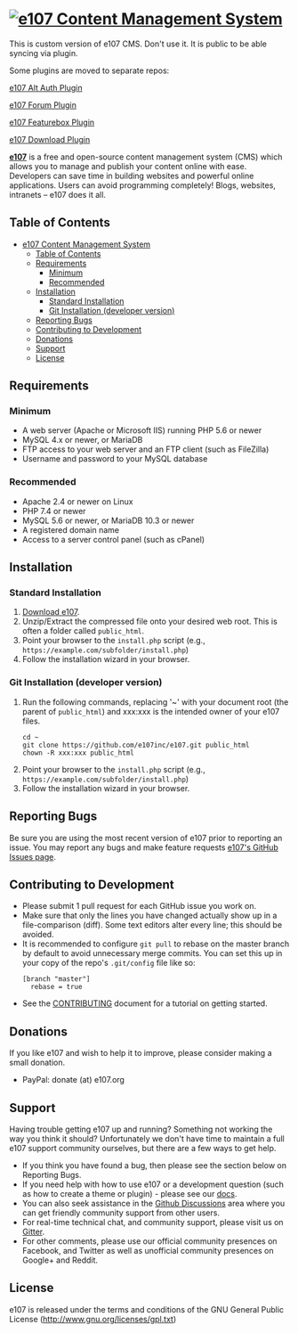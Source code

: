 [![e107 Content Management System](e107_images/logoHD.png)](https://e107.org)
=================

This is custom version of e107 CMS. Don't use it. It is public to be able syncing via plugin. 

Some plugins are moved to separate repos:

[e107 Alt Auth Plugin](https://github.com/Jimako-e107-plugins/alt_auth) 

[e107 Forum Plugin](https://github.com/Jimako-e107-plugins/forum)
 
[e107 Featurebox Plugin](https://github.com/Jimako-e107-plugins/featurebox)

[e107 Download Plugin](https://github.com/Jimako-e107-plugins/download)


**[e107][1]** is a free and open-source content management system (CMS) which allows you to manage and publish your content online with ease. Developers can save time in building websites and powerful online applications. Users can avoid programming completely! Blogs, websites, intranets – e107 does it all. 

## Table of Contents

   * [e107 Content Management System](README.md)
      * [Table of Contents](#table-of-contents)
      * [Requirements](#requirements)
         * [Minimum](#minimum)
         * [Recommended](#recommended)
      * [Installation](#installation)
         * [Standard Installation](#standard-installation)
         * [Git Installation (developer version)](#git-installation-developer-version)
      * [Reporting Bugs](#reporting-bugs)
      * [Contributing to Development](#contributing-to-development)
      * [Donations](#donations)
      * [Support](#support)
      * [License](#license)

## Requirements

   ### Minimum

   * A web server (Apache or Microsoft IIS) running PHP 5.6 or newer
   * MySQL 4.x or newer, or MariaDB
   * FTP access to your web server and an FTP client (such as FileZilla)
   * Username and password to your MySQL database

   ### Recommended

   * Apache 2.4 or newer on Linux
   * PHP 7.4 or newer
   * MySQL 5.6 or newer, or MariaDB 10.3 or newer
   * A registered domain name
   * Access to a server control panel (such as cPanel)


## Installation 

### Standard Installation

1. [Download e107](https://e107.org/download).
2. Unzip/Extract the compressed file onto your desired web root.
   This is often a folder called `public_html`. 
3. Point your browser to the `install.php` script (e.g., `https://example.com/subfolder/install.php`)
4. Follow the installation wizard in your browser.



### Git Installation (developer version)

1. Run the following commands, replacing '~' with your document root (the parent of `public_html`) and xxx:xxx is the intended owner of your e107 files.
   ```
   cd ~
   git clone https://github.com/e107inc/e107.git public_html	
   chown -R xxx:xxx public_html 
   ```    
2. Point your browser to the `install.php` script (e.g., `https://example.com/subfolder/install.php`)
3. Follow the installation wizard in your browser.



## Reporting Bugs

Be sure you are using the most recent version of e107 prior to reporting an issue.
You may report any bugs and make feature requests [e107's GitHub Issues page](https://github.com/e107inc/e107/issues).



## Contributing to Development

* Please submit 1 pull request for each GitHub issue you work on. 
* Make sure that only the lines you have changed actually show up in a file-comparison (diff).
  Some text editors alter every line; this should be avoided. 
* It is recommended to configure `git pull` to rebase on the master branch by default to avoid unnecessary merge commits.  You can set this up in your copy of the repo's `.git/config` file like so:
  ```
  [branch "master"]
    rebase = true
  ``` 
* See the [CONTRIBUTING](.github/CONTRIBUTING.md) document for a tutorial on getting started.

## Donations
If you like e107 and wish to help it to improve, please consider making a small donation.

* PayPal: donate (at) e107.org



## Support
Having trouble getting e107 up and running? Something not working the way you think it should? Unfortunately we don't have time to maintain a full e107 support community ourselves, but there are a few ways to get help.

* If you think you have found a bug, then please see the section below on Reporting Bugs.
* If you need help with how to use e107 or a development question (such as how to create a theme or plugin) - please see our [docs](https://e107.org/developer-manual).
* You can also seek assistance in the [Github Discussions](https://github.com/e107inc/e107/discussions) area where you can get friendly community support from other users.
* For real-time technical chat, and community support, please visit us on [Gitter](https://gitter.im/e107inc/e107). 
* For other comments, please use our official community presences on Facebook, and Twitter as well as unofficial community presences on Google+ and Reddit. 



## License

e107 is released under the terms and conditions of the GNU General Public License (http://www.gnu.org/licenses/gpl.txt)

  [1]: https://e107.org
